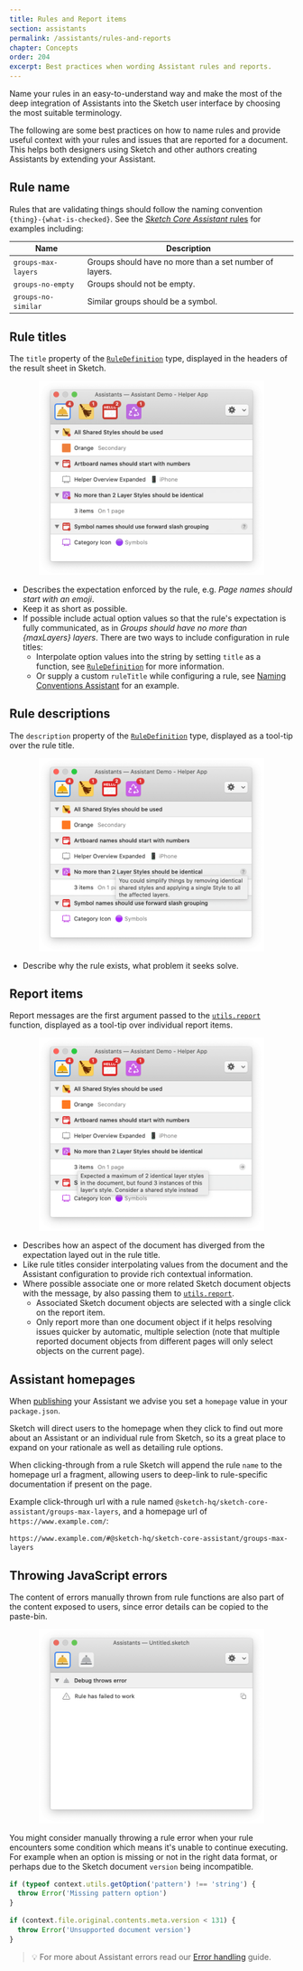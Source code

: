 ```yaml
---
title: Rules and Report items
section: assistants
permalink: /assistants/rules-and-reports
chapter: Concepts
order: 204
excerpt: Best practices when wording Assistant rules and reports.
---
```


Name your rules in an easy-to-understand way and make the most of the deep integration of Assistants into the Sketch user interface by choosing the most suitable terminology.

The following are some best practices on how to name rules and provide useful context with your rules and issues that are reported for a document. This helps both designers using Sketch and other authors creating Assistants by extending your Assistant.

## Rule name

Rules that are validating things should follow the naming convention `{thing}-{what-is-checked}`. See the [_Sketch Core Assistant_ rules](https://github.com/sketch-hq/sketch-assistants/tree/main/assistants/core/src/rules) for examples including:

| Name | Description |
| --- | --- |
| `groups-max-layers` | Groups should have no more than a set number of layers. |
| `groups-no-empty` | Groups should not be empty. |
| `groups-no-similar` | Similar groups should be a symbol. |

## Rule titles

The `title` property of the [`RuleDefinition`](/assistants/type-reference#ruledefinition) type, displayed in the headers of the result sheet in Sketch.

<p align="center">
  <img src="/images/developer/assistant-rule-title.png"
    alt="Assistant rule titles"
    width="400" />
</p>

- Describes the expectation enforced by the rule, e.g. _Page names should start with an emoji_.
- Keep it as short as possible.
- If possible include actual option values so that the rule's expectation is fully communicated, as in _Groups should have no more than {maxLayers} layers_. There are two ways to include configuration in rule titles:
  - Interpolate option values into the string by setting `title` as a function, see [`RuleDefinition`](/assistants/type-reference#ruledefinition) for more information.
  - Or supply a custom `ruleTitle` while configuring a rule, see [Naming Conventions Assistant](https://github.com/sketch-hq/sketch-assistants/blob/0ea038199be37d17076d9f529edbb65fe039419d/assistants/naming-conventions/src/index.ts) for an example.

## Rule descriptions

The `description` property of the [`RuleDefinition`](/assistants/type-reference#ruledefinition) type, displayed as a tool-tip over the rule title.

<p align="center">
  <img src="/images/developer/assistant-rule-description.png"
    alt="Assistant rule descriptions"
    width="400" />
</p>

- Describe why the rule exists, what problem it seeks solve.

## Report items

Report messages are the first argument passed to the [`utils.report`](/assistants/type-reference#ruleutils) function, displayed as a tool-tip over individual report items.

<p align="center">
  <img src="/images/developer/assistant-report-messages.png"
    alt="Assistant report messages"
    width="400" />
</p>

- Describes how an aspect of the document has diverged from the expectation layed out in the rule title.
- Like rule titles consider interpolating values from the document and the Assistant configuration to provide rich contextual information.
- Where possible associate one or more related Sketch document objects with the message, by also passing them to [`utils.report`](/assistants/type-reference#ruleutils).
  - Associated Sketch document objects are selected with a single click on the report item.
  - Only report more than one document object if it helps resolving issues quicker by automatic, multiple selection (note that multiple reported document objects from different pages will only select objects on the current page).

## Assistant homepages

When [publishing](/assistants/publish) your Assistant we advise you set a `homepage` value in your `package.json`.

Sketch will direct users to the homepage when they click to find out more about an Assistant or an individual rule from Sketch, so its a great place to expand on your rationale as well as detailing rule options.

When clicking-through from a rule Sketch will append the rule `name` to the homepage url a fragment, allowing users to deep-link to rule-specific documentation if present on the page.

Example click-through url with a rule named `@sketch-hq/sketch-core-assistant/groups-max-layers`, and a homepage url of `https://www.example.com/`:

```
https://www.example.com/#@sketch-hq/sketch-core-assistant/groups-max-layers
```

## Throwing JavaScript errors

The content of errors manually thrown from rule functions are also part of the content exposed to users, since error details can be copied to the paste-bin.

<p align="center">
  <img src="/images/developer/assistant-rule-errors.png"
    alt="Assistant rule errors"
    width="400" />
</p>

You might consider manually throwing a rule error when your rule encounters some condition which means it's unable to continue executing. For example when an option is missing or not in the right data format, or perhaps due to the Sketch document `version` being incompatible.

```typescript
if (typeof context.utils.getOption('pattern') !== 'string') {
  throw Error('Missing pattern option')
}
```

```typescript
if (context.file.original.contents.meta.version < 131) {
  throw Error('Unsupported document version')
}
```

> 💡 For more about Assistant errors read our [Error handling](/assistants/error-handling) guide.
